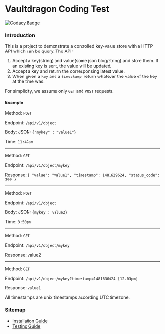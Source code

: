 # Vaultdragon Coding Test
[![Codacy Badge](https://api.codacy.com/project/badge/Grade/e9cd6601ec484bae977b4b18256138b8)](https://www.codacy.com/app/weikangchia/VaultdragonCodingTest?utm_source=github.com&amp;utm_medium=referral&amp;utm_content=weikangchia/VaultdragonCodingTest&amp;utm_campaign=Badge_Grade)

### Introduction
This is a project to demonstrate a controlled key-value store with a HTTP API which can be query. The API:
1. Accept a key(string) and value(some json blog/string) and store them. If an existing key is sent, the value will be updated.
2. Accept a key and return the corresponsing latest value.
3. When given a `key` and a `timestamp`, return whatever the value of the key at the time was.

For simplicity, we assume only `GET` and `POST` requests.

#### Example
Method: `POST`  

Endpoint: `/api/v1/object`  

Body: JSON: `{"mykey" : "value1"`}  

Time: `11:47am`

---

Method: `GET`

Endpoint: `/api/v1/object/mykey`

Response: `{
  "value": "value1",
  "timestamp": 1481629624,
  "status_code": 200
}`

------

Method: `POST`

Endpoint: `/api/v1/object`

Body: JSON: `{mykey : value2}`

Time: `3:50pm`

------

Method: `GET`  

Endpoint: `/api/v1/object/mykey`

Response: value2

------

Method: `GET`  

Endpoint: `/api/v1/object/mykey?timestamp=1481630624 [12.03pm]`

Response: `value1`


All timestamps are unix timestamps according UTC timezone.

### Sitemap
* [Installation Guide](docs/InstallationGuide.md)  
* [Testing Guide](docs/TestingGuide.md)
